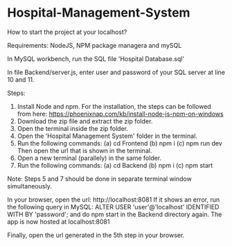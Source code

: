 # Hospital-Management-System

How to start the project at your localhost?

Requirements: NodeJS, NPM package managera and mySQL

In MySQL workbench, run the SQL file 'Hospital Database.sql'

In file Backend/server.js, enter user and password of your SQL server at line 10 and 11.

Steps: 
1. Install Node and npm. For the installation, the steps can be followed from here: https://phoenixnap.com/kb/install-node-js-npm-on-windows
2. Download the zip file and extract the zip folder.
3. Open the terminal inside the zip folder.
4. Open the 'Hospital Management System' folder in the terminal.
5. Run the following commands:
   (a) cd Frontend
   (b) npm i
   (c) npm run dev
   Then open the url that is shown in the terminal.
6. Open a new terminal (parallely) in the same folder.
7. Run the following commands:
   (a) cd Backend
   (b) npm i
   (c) npm start
   
Note: Steps 5 and 7 should be done in separate terminal window simultaneously.
   
In your browser, open the url: http://localhost:8081
If it shows an error, run the following query in MySQL: ALTER USER 'user'@'localhost' IDENTIFIED WITH BY 'password'; and do npm start in the Backend directory again. The app is now hosted at localhost:8081

Finally, open the url generated in the 5th step in your browser.
